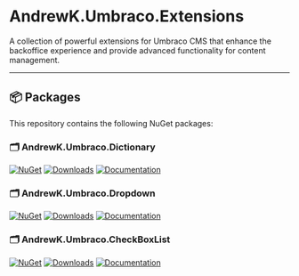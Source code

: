 # AndrewK.Umbraco.Extensions

A collection of powerful extensions for Umbraco CMS that enhance the backoffice experience and provide advanced functionality for content management.

---

## 📦 Packages

This repository contains the following NuGet packages:

### 🗂️ AndrewK.Umbraco.Dictionary
[![NuGet](https://img.shields.io/nuget/v/AndrewK.Umbraco.Dictionary)](https://www.nuget.org/packages/AndrewK.Umbraco.Dictionary/)
[![Downloads](https://img.shields.io/nuget/dt/AndrewK.Umbraco.Dictionary)](https://www.nuget.org/packages/AndrewK.Umbraco.Dictionary/)
[![Documentation](https://img.shields.io/badge/docs-README-blue)](AndrewK.Umbraco.Extensions.Dictionary/README.md)

### 🗂️ AndrewK.Umbraco.Dropdown
[![NuGet](https://img.shields.io/nuget/v/AndrewK.Umbraco.Dropdown)](https://www.nuget.org/packages/AndrewK.Umbraco.Dropdown/)
[![Downloads](https://img.shields.io/nuget/dt/AndrewK.Umbraco.Dropdown)](https://www.nuget.org/packages/AndrewK.Umbraco.Dropdown/)
[![Documentation](https://img.shields.io/badge/docs-README-blue)](AndrewK.Umbraco.Extensions.Dropdown/README.md)

### 🗂️ AndrewK.Umbraco.CheckBoxList
[![NuGet](https://img.shields.io/nuget/v/AndrewK.Umbraco.CheckBoxList)](https://www.nuget.org/packages/AndrewK.Umbraco.CheckBoxList/)
[![Downloads](https://img.shields.io/nuget/dt/AndrewK.Umbraco.CheckBoxList)](https://www.nuget.org/packages/AndrewK.Umbraco.CheckBoxList/)
[![Documentation](https://img.shields.io/badge/docs-README-blue)](AndrewK.Umbraco.Extensions.CheckBoxList/README.md)

